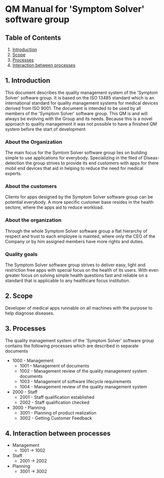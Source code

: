 # QM Manual for 'Symptom Solver' software group

## Table of Contents
1. [Introduction](#introduction)
2. [Scope](#scope)
3. [Processes](#processes)
4. [Interaction between processes](#interaction-between-processes)


## 1. Introduction <a name="introduction"></a>
This document describes the quality management system of the 'Symptom Solver' software group. It is based on the ISO 13485 standard which is an international standard for quality management systems for medical devices derived from ISO 9001. The document is intended to be used by all members of the 'Symptom Solver' software group. This QM is and will always be evolving with the Group and its needs. Because this is a novel approach to quality management it was not possible to have a finished QM system before the start of development

### About the Organization
The main focus for the Symtom Solver software group lies on building simple to use applications for everybody. Specializing in the filed of Diseas-detection the group strives to provide its end customers with apps for there mobil end devices that aid in helping to reduce the need for medical experts.

### About the customers
Clients for apps designed by the Symptom Solver software group can be potential everybody. A more specific customer base resides in the health sectore, where the apps aid to reduce workload.

### About the organization
Through the whole Symptom Solver software group a flat hierarchy of respect and trust to each employee is mainted, where only the CEO of the Company or by him assigned members have more rights and duties.

### Quality goals
The Symptom Solver software group strives to deliver easy, light and restriction free apps with special focus on the health of its users. With even greater focus on solving simple health questions fast and reliable on a standard that is applicable to any healthcare focus institution.

## 2. Scope <a name="scope"></a>
Developer of medical apps runnable on all machines with the purpose to help diagnose diseases.

## 3. Processes <a name="processes"></a>
The quality management system of the 'Symptom Solver' software group contains the following processes which are described in separate documents 
* 1000 - Management
    * 1001 - Management of documents
    * 1002 - Management review of the quality management system documents
    * 1003 - Management of software lifecycle requirements
    * 1004 - Management review of the quality management system
* 2000 - Staff
    * 2001 - Staff qualification established
    * 2002 - Staff qualification checked
* 3000 - Planning
    * 3001 - Planning of product realization
    * 3002 - Getting Customer Feedback

## 4. Interaction between processes <a name="interaction-between-processes"></a>
* Management
    * 1001 -> 1002
* Staff
    * 2001 -> 2002
* Planning
    * 3001 -> 3002